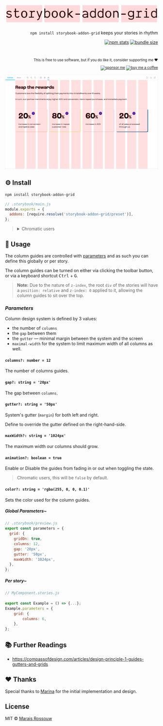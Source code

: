 <div align="right">

<samp>

<h1><img src="./shots/logo.svg" alt="storybook-addon-grid"/></h1>

</samp>

`npm install storybook-addon-grid` keeps your stories in rhythm

[![npm stats](https://badgen.net/npm/dm/storybook-addon-grid)](https://npm-stat.com/charts.html?package=storybook-addon-grid)
[![bundle size](https://badgen.net/bundlephobia/minzip/meros)](https://bundlephobia.com/result?p=storybook-addon-grid)

<br />

<sup>

This is free to use software, but if you do like it, consider supporting me ❤️

[![sponsor me](https://badgen.net/badge/icon/sponsor?icon=github&label&color=gray)](https://github.com/sponsors/maraisr)
[![buy me a coffee](https://badgen.net/badge/icon/buymeacoffee?icon=buymeacoffee&label&color=gray)](https://www.buymeacoffee.com/marais)

</sup>

</div>

![example that shows how the columns look when enabled](./shots/example.png)

## ⚙️ Install

```sh
npm install storybook-addon-grid
```

```js
// .storybook/main.js
module.exports = {
  addons: [require.resolve('storybook-addon-grid/preset')],
};
```

> <details>
> <summary>Chromatic users</summary>
>
> Include this additional preset to configure the column guides for your Chromatic screenshots.
>
> ```js
> // .storybook/main.js
> module.exports = {
>   addons: [require.resolve('storybook-addon-grid/preset'), require.resolve('storybook-addon-grid/chromatic')],
> };
> ```
>
> </details>

## 🚀 Usage

The column guides are controlled with [parameters](https://storybook.js.org/docs/react/writing-stories/parameters) and
as such you can define this globally or per story.

The column guides can be turned on either via clicking the toolbar button, or via a keyboard shortcut <kbd>Ctrl</kbd> +
<kbd>G</kbd>.

> **Note:** Due to the nature of `z-index`, the root `div` of the stories will have a `position: relative` and
> `z-index: 0` applied to it, allowing the column guides to sit over the top.

### _Parameters_

Column design system is defined by 3 values:

- the number of `columns`
- the `gap` between them
- the `gutter` — minimal margin between the system and the screen
- `maximal-width` for the system to limit maximum width of all columns as well.

#### `columns?: number = 12`

The number of columns guides.

#### `gap?: string = '20px'`

The gap between `columns`.

#### `gutter?: string = '50px'`

System's gutter (`margin`) for both left and right.

Define to override the gutter defined on the right-hand-side.

#### `maxWidth?: string = '1024px'`

The maximum width our columns should grow.

#### `animation?: boolean = true`

Enable or Disable the guides from fading in or out when toggling the state.

> Chromatic users, this will be `false` by default.

#### `color?: string = 'rgba(255, 0, 0, 0.1)'`

Sets the color used for the column guides.

##### _Global Parameters~_

```js
// .storybook/preview.js
export const parameters = {
  grid: {
    gridOn: true,
    columns: 12,
    gap: '20px',
    gutter: '50px',
    maxWidth: '1024px',
  },
};
```

##### _Per story~_

```js
// MyComponent.stories.js

export const Example = () => {...};
Example.parameters = {
	grid: {
		columns: 6,
	},
};
```

## 📚 Further Readings

- https://compassofdesign.com/articles/design-principle-1-guides-gutters-and-grids

## ❤ Thanks

Special thanks to [Marina](https://github.com/thearnica) for the initial implementation and design.

## License

MIT © [Marais Rossouw](https://marais.io)
